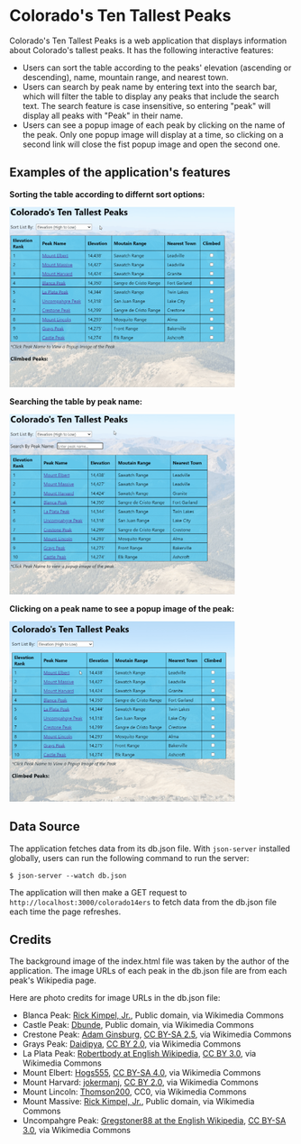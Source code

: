 # Colorado's Ten Tallest Peaks

Colorado's Ten Tallest Peaks is a web application that displays information about Colorado's tallest peaks. It has the following interactive features: 

- Users can sort the table according to the peaks' elevation (ascending or descending), name, mountain range, and nearest town. 
- Users can search by peak name by entering text into the search bar, which will filter the table to display any peaks that include the search text. The search feature is case insensitive, so entering "peak" will display all peaks with "Peak" in their name.
- Users can see a popup image of each peak by clicking on the name of the peak. Only one popup image will display at a time, so clicking on a second link will close the fist popup image and open the second one. 

## Examples of the application's features

**Sorting the table according to differnt sort options:**

<img src="sort-menu.gif" alt="Alt Text" width="400" height="320"><br> 

**Searching the table by peak name:**

<img src="search-peaks.gif" alt="Alt Text" width="400" height="320"><br>  

**Clicking on a peak name to see a popup image of the peak:**

<img src="popup-photos.gif" alt="Alt Text" width="400" height="320">

## Data Source

The application fetches data from its db.json file. With `json-server` installed globally, users can run the following command to run the server: 

```console
$ json-server --watch db.json
```

The application will then make a GET request to `http://localhost:3000/colorado14ers` to fetch data from the db.json file each time the page refreshes. 

## Credits

The background image of the index.html file was taken by the author of the application. The image URLs of each peak in the db.json file are from each peak's Wikipedia page.   

Here are photo credits for image URLs in the db.json file:<br>  
- Blanca Peak: <a href="https://commons.wikimedia.org/wiki/File:Mount_Massive.jpg">Rick Kimpel, Jr.</a>, Public domain, via Wikimedia Commons
- Castle Peak: <a href="https://commons.wikimedia.org/wiki/File:Castle_Peak_CO_Full.JPG">Dbunde</a>, Public domain, via Wikimedia Commons
- Crestone Peak: <a href="https://commons.wikimedia.org/wiki/File:Crestone_peak_2.jpg">Adam Ginsburg</a>, <a href="https://creativecommons.org/licenses/by-sa/2.5">CC BY-SA 2.5</a>, via Wikimedia Commons
- Grays Peak: <a href="https://commons.wikimedia.org/wiki/File:Grays_and_Torreys_Peaks_2006-08-06.jpg">Daidipya</a>, <a href="https://creativecommons.org/licenses/by/2.0">CC BY 2.0</a>, via Wikimedia Commons
- La Plata Peak: <a href="https://commons.wikimedia.org/wiki/File:2007-06-24-plata-eve-close2.jpg">Robertbody at English Wikipedia</a>, <a href="https://creativecommons.org/licenses/by/3.0">CC BY 3.0</a>, via Wikimedia Commons
- Mount Elbert: <a href="https://commons.wikimedia.org/wiki/File:Mt._Elbert.jpg">Hogs555</a>, <a href="https://creativecommons.org/licenses/by-sa/4.0">CC BY-SA 4.0</a>, via Wikimedia Commons
- Mount Harvard: <a href="https://commons.wikimedia.org/wiki/File:Mount_Harvard_(Colorado)_-_2006-07-16.jpg">jokermanj</a>, <a href="https://creativecommons.org/licenses/by/2.0">CC BY 2.0</a>, via Wikimedia Commons
- Mount Lincoln: <a href="https://commons.wikimedia.org/wiki/File:Mount_Lincoln_Colorado_July_2016.jpg">Thomson200</a>, CC0, via Wikimedia Commons
- Mount Massive: <a href="https://commons.wikimedia.org/wiki/File:Mount_Massive.jpg">Rick Kimpel, Jr.</a>, Public domain, via Wikimedia Commons
- Uncompahgre Peak: <a href="https://commons.wikimedia.org/wiki/File:Uncompahgre_peak.jpg">Gregstoner88 at the English Wikipedia</a>, <a href="http://creativecommons.org/licenses/by-sa/3.0/">CC BY-SA 3.0</a>, via Wikimedia Commons


